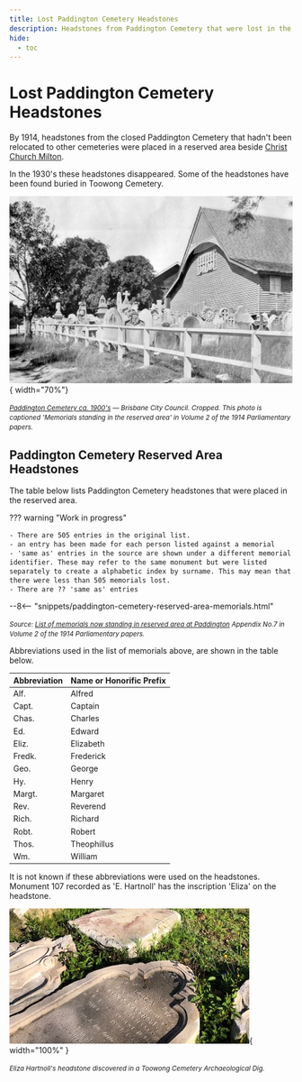 ```yaml
---
title: Lost Paddington Cemetery Headstones 
description: Headstones from Paddington Cemetery that were lost in the 1930's and rediscovered in the next century
hide:
  - toc
---
```


# Lost Paddington Cemetery Headstones 

By 1914, headstones from the closed Paddington Cemetery that hadn't been relocated to other cemeteries were placed in a reserved area beside [Christ Church Milton](https://apps.des.qld.gov.au/heritage-register/detail/?id=600252). 

In the 1930's these headstones disappeared. Some of the headstones have been found buried in Toowong Cemetery.

![Memorials standing in the reserved area in Paddington](../assets/paddington-cemetery-ca-1900.jpg){ width="70%"} 

*<small>[Paddington Cemetery ca. 1900's](https://library-brisbane.ent.sirsidynix.net.au/client/en_AU/search/asset/22186/1) — Brisbane City Council. Cropped. This photo is captioned 'Memorials standing in the reserved area' in Volume 2 of the 1914 Parliamentary papers.</small>*

## Paddington Cemetery Reserved Area Headstones

The table below lists Paddington Cemetery headstones that were placed in the reserved area.

??? warning "Work in progress"

    - There are 505 entries in the original list. 
    - an entry has been made for each person listed against a memorial
    - 'same as' entries in the source are shown under a different memorial identifier. These may refer to the same monument but were listed separately to create a alphabetic index by surname. This may mean that there were less than 505 memorials lost.
    - There are ?? 'same as' entries

--8<-- "snippets/paddington-cemetery-reserved-area-memorials.html"

*<small>Source: [List of memorials now standing in reserved area at Paddington](https://www.brisbane.qld.gov.au/sites/default/files/Cemeteries_Visiting_our_Cemeteries_List_of_memorials_now_standing_on_the_reserved_area_at_Paddington.pdf) Appendix No.7 in Volume 2 of the 1914 Parliamentary papers.</small>*

Abbreviations used in the list of memorials above, are shown in the table below. 

| Abbreviation | Name or Honorific Prefix |
| -----------  | ----------- |
| Alf.         | Alfred      |
| Capt.        | Captain     |
| Chas.        | Charles     |
| Ed.          | Edward      |
| Eliz.        | Elizabeth   |
| Fredk.       | Frederick   |
| Geo.         | George      |
| Hy.          | Henry       |
| Margt.       | Margaret    |
| Rev.         | Reverend    |
| Rich.        | Richard     |
| Robt.        | Robert      |
| Thos.        | Theophillus |
| Wm.          | William     |

It is not known if these abbreviations were used on the headstones. Monument 107 recorded as 'E. Hartnoll' has the inscription 'Eliza' on the  headstone.

![Eliza Hartnoll headstone](../assets/eliza-hartnoll-headstone.jpg){ width="100%" }

*<small>Eliza Hartnoll's headstone discovered in a Toowong Cemetery Archaeological Dig.</small>*

<!--
## Download the data

The [Paddington Cemetery Reserved Area Headstones](lost-paddington-headstones.md) by [Friends of Toowong Cemetery Association Inc.](../index.md), is licensed under [CC BY 4.0](https://creativecommons.org/licenses/by/4.0/). You must provide attribution if you reuse this work.

Download the Paddington Cemetery Reserved Area Headstones as a <a href="../../assets/data/lost-paddington-headstones.csv" download>Comma Separated Value file</a> (.csv) 
-->
